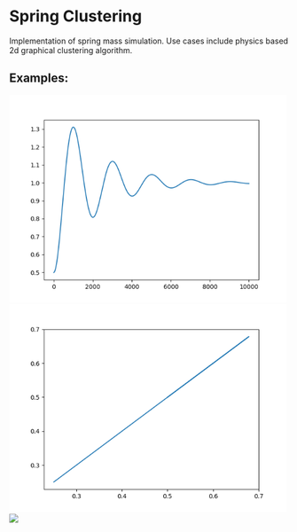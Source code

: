 # Spring Clustering

Implementation of spring mass simulation. Use cases include physics based 2d graphical clustering algorithm.

## Examples:

<img src="sim_1d.png" width="500">
<img src="sim_1d_2springs.png" width="500">
<img src="sim_1d_2d.png" width="500">